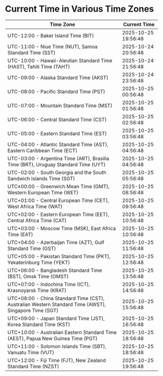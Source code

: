 # Current Time in Various Time Zones

| Time Zone | Current Time |
|-----------|--------------|
| UTC-12:00 - Baker Island Time (BIT) | 2025-10-25 19:56:48 |
| UTC-11:00 - Niue Time (NUT), Samoa Standard Time (SST) | 2025-10-24 20:56:48 |
| UTC-10:00 - Hawaii-Aleutian Standard Time (HAST), Tahiti Time (TAHT) | 2025-10-24 21:56:48 |
| UTC-09:00 - Alaska Standard Time (AKST) | 2025-10-24 23:56:48 |
| UTC-08:00 - Pacific Standard Time (PST) | 2025-10-25 00:56:48 |
| UTC-07:00 - Mountain Standard Time (MST) | 2025-10-25 01:56:48 |
| UTC-06:00 - Central Standard Time (CST) | 2025-10-25 02:56:48 |
| UTC-05:00 - Eastern Standard Time (EST) | 2025-10-25 03:56:48 |
| UTC-04:00 - Atlantic Standard Time (AST), Eastern Caribbean Time (ECT) | 2025-10-25 04:56:48 |
| UTC-03:00 - Argentina Time (ART), Brasília Time (BRT), Uruguay Standard Time (UYT) | 2025-10-25 04:56:48 |
| UTC-02:00 - South Georgia and the South Sandwich Islands Time (SGT) | 2025-10-25 05:56:48 |
| UTC±00:00 - Greenwich Mean Time (GMT), Western European Time (WET) | 2025-10-25 08:56:48 |
| UTC+01:00 - Central European Time (CET), West Africa Time (WAT) | 2025-10-25 09:56:48 |
| UTC+02:00 - Eastern European Time (EET), Central Africa Time (CAT) | 2025-10-25 10:56:48 |
| UTC+03:00 - Moscow Time (MSK), East Africa Time (EAT) | 2025-10-25 10:56:48 |
| UTC+04:00 - Azerbaijan Time (AZT), Gulf Standard Time (GST) | 2025-10-25 11:56:48 |
| UTC+05:00 - Pakistan Standard Time (PKT), Yekaterinburg Time (YEKT) | 2025-10-25 12:56:48 |
| UTC+06:00 - Bangladesh Standard Time (BST), Omsk Time (OMST) | 2025-10-25 13:56:48 |
| UTC+07:00 - Indochina Time (ICT), Krasnoyarsk Time (KRAT) | 2025-10-25 14:56:48 |
| UTC+08:00 - China Standard Time (CST), Australian Western Standard Time (AWST), Singapore Time (SGT) | 2025-10-25 15:56:48 |
| UTC+09:00 - Japan Standard Time (JST), Korea Standard Time (KST) | 2025-10-25 16:56:48 |
| UTC+10:00 - Australian Eastern Standard Time (AEST), Papua New Guinea Time (PGT) | 2025-10-25 18:56:48 |
| UTC+11:00 - Solomon Islands Time (SBT), Vanuatu Time (VUT) | 2025-10-25 18:56:48 |
| UTC+12:00 - Fiji Time (FJT), New Zealand Standard Time (NZST) | 2025-10-25 19:56:48 |
